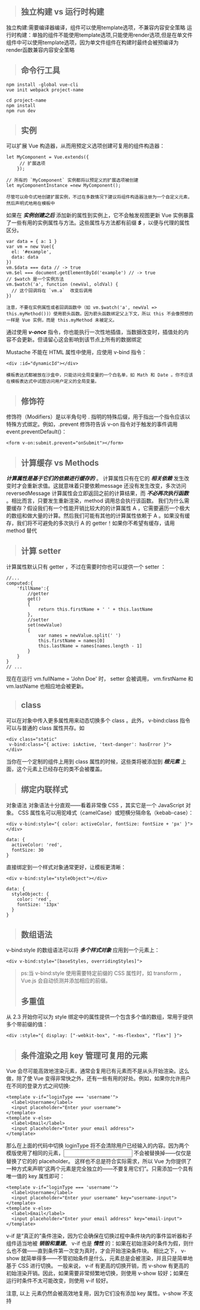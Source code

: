 > ## 独立构建 vs 运行时构建
独立构建:需要编译器编译，组件可以使用template选项，不兼容内容安全策略
运行时构建：单独的组件不能使用template选项,只能使用render选项,但是在单文件组件中可以使用template选项，因为单文件组件在构建时最终会被预编译为render函数兼容内容安全策略
>
> ## 命令行工具
>
	npm install -global vue-cli
	vue init webpack project-name

	cd project-name
	npm install
	npm run dev
>
> ## 实例
可以扩展 Vue 构造器，从而用预定义选项创建可复用的组件构造器：
>
	let MyComponent = Vue.extends({
		 // 扩展选项
		});

	// 所有的 `MyComponent` 实例都将以预定义的扩展选项被创建
	let myComponentInstance =new MyComponent();

	尽管可以命令式地创建扩展实例，不过在多数情况下建议将组件构造器注册为一个自定义元素，然后声明式地用在模板中
>
如果在 __*实例创建之后*__ 添加新的属性到实例上，它不会触发视图更新
 Vue 实例暴露了一些有用的实例属性与方法。这些属性与方法都有前缀 __*$*__ ，以便与代理的属性区分。
 >
 	var data = { a: 1 }
	var vm = new Vue({
	  el: '#example',
	  data: data
	})
	vm.$data === data // -> true
	vm.$el === document.getElementById('example') // -> true
	// $watch 是一个实例方法
	vm.$watch('a', function (newVal, oldVal) {
	  // 这个回调将在 `vm.a`  改变后调用
	})
>
>
	注意，不要在实例属性或者回调函数中（如 vm.$watch('a', newVal => this.myMethod())）使用箭头函数。因为箭头函数绑定父上下文，所以 this 不会像预想的一样是 Vue 实例，而是 this.myMethod 未被定义。
通过使用 __*v-once*__  指令，你也能执行一次性地插值，当数据改变时，插值处的内容不会更新。但请留心这会影响到该节点上所有的数据绑定
>
Mustache 不能在 HTML 属性中使用，应使用 v-bind 指令：
>
	<div :id="dynamicId"></div>
>
	模板表达式都被放在沙盒中，只能访问全局变量的一个白名单，如 Math 和 Date 。你不应该在模板表达式中试图访问用户定义的全局变量。
>
> ## 修饰符
修饰符（Modifiers）是以半角句号 . 指明的特殊后缀，用于指出一个指令应该以特殊方式绑定。例如，.prevent 修饰符告诉 v-on 指令对于触发的事件调用 event.preventDefault()：
>
	<form v-on:submit.prevent="onSubmit"></form>
>
> ## 计算缓存 vs Methods
 __*计算属性是基于它们的依赖进行缓存的*__ 。 计算属性只有在它的 __*相关依赖*__ 发生改变时才会重新求值。这就意味着只要依赖message 还没有发生改变，多次访问 reversedMessage 计算属性会立即返回之前的计算结果，而 __*不必再次执行函数*__ 。相比而言，只要发生重新渲染，method 调用总会执行该函数。
我们为什么需要缓存？假设我们有一个性能开销比较大的的计算属性 A ，它需要遍历一个极大的数组和做大量的计算。然后我们可能有其他的计算属性依赖于 A 。如果没有缓存，我们将不可避免的多次执行 A 的 getter！如果你不希望有缓存，请用 method 替代
>
> ## 计算 setter
计算属性默认只有 getter ，不过在需要时你也可以提供一个 setter ：
>
	//...
	computed:{
		'fillName':{
			//getter
			get()
			{
				return this.firstName + ' ' + this.lastName
			},
			//setter
			set(newValue)
			{
				var names = newValue.split(' ')
			    this.firstName = names[0]
			    this.lastName = names[names.length - 1]
			}
		}
	}
	// ...
>
现在在运行 vm.fullName = 'John Doe' 时， setter 会被调用， vm.firstName 和 vm.lastName 也相应地会被更新。
>
> ## class
可以在对象中传入更多属性用来动态切换多个 class 。此外， v-bind:class 指令可以与普通的 class 属性共存。如
>
	<div class="static"
     v-bind:class="{ active: isActive, 'text-danger': hasError }">
	</div>
	
当你在一个定制的组件上用到 class 属性的时候，这些类将被添加到 __*根元素*__ 上面，这个元素上已经存在的类不会被覆盖。

> ## 绑定内联样式
>
对象语法
对象语法十分直观——看着非常像 CSS ，其实它是一个 JavaScript 对象。 CSS 属性名可以用驼峰式（camelCase）或短横分隔命名（kebab-case）：
>
	<div v-bind:style="{ color: activeColor, fontSize: fontSize + 'px' }"></div>
>
	data: {
	  activeColor: 'red',
	  fontSize: 30
	}
>
直接绑定到一个样式对象通常更好，让模板更清晰：
>
	<div v-bind:style="styleObject"></div>
>
	data: {
	  styleObject: {
	    color: 'red',
	    fontSize: '13px'
	  }
	}
>
> ## 数组语法
v-bind:style 的数组语法可以将 __*多个样式对象*__ 应用到一个元素上：
>
	<div v-bind:style="[baseStyles, overridingStyles]">
>ps:当 v-bind:style 使用需要特定前缀的 CSS 属性时，如 transform ，Vue.js 会自动侦测并添加相应的前缀。
>
> ## 多重值
>
从 2.3 开始你可以为 style 绑定中的属性提供一个包含多个值的数组，常用于提供多个带前缀的值：
>
	<div :style="{ display: ["-webkit-box", "-ms-flexbox", "flex"] }">

> ## 条件渲染之用 key 管理可复用的元素
Vue 会尽可能高效地渲染元素，通常会复用已有元素而不是从头开始渲染。这么做，除了使 Vue 变得非常快之外，还有一些有用的好处。例如，如果你允许用户在不同的登录方式之间切换:
>
	<template v-if="loginType === 'username'">
	  <label>Username</label>
	  <input placeholder="Enter your username">
	</template>
	<template v-else>
	  <label>Email</label>
	  <input placeholder="Enter your email address">
	</template>
那么在上面的代码中切换 loginType 将不会清除用户已经输入的内容。因为两个模版使用了相同的元素，<input> 不会被替换掉——仅仅是替换了它的的 placeholder。
这样也不总是符合实际需求，所以 Vue 为你提供了一种方式来声明“这两个元素是完全独立的——不要复用它们”。只需添加一个具有唯一值的 key 属性即可：
>
	<template v-if="loginType === 'username'">
	  <label>Username</label>
	  <input placeholder="Enter your username" key="username-input">
	</template>
	<template v-else>
	  <label>Email</label>
	  <input placeholder="Enter your email address" key="email-input">
	</template>
>
v-if 是“真正的”条件渲染，因为它会确保在切换过程中条件块内的事件监听器和子组件适当地被 __*销毁和重建*__。
v-if 也是 __*惰性*__ 的：如果在初始渲染时条件为假，则什么也不做——直到条件第一次变为真时，才会开始渲染条件块。
相比之下， v-show 就简单得多——不管初始条件是什么，元素总是会被渲染，并且只是简单地基于 CSS 进行切换。
一般来说， v-if 有更高的切换开销，而 v-show 有更高的初始渲染开销。因此，如果需要非常频繁地切换，则使用 v-show 较好；如果在运行时条件不太可能改变，则使用 v-if 较好。
 >
 注意, 以上<label> 元素仍然会被高效地复用，因为它们没有添加 key 属性。v-show 不支持 <template> 语法，也不支持 v-else 。
 >
 dffdf
